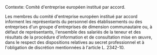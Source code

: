 Contexte: Comité d'entreprise européen institué par accord.

Les membres du comité d'entreprise européen institué par accord informent les représentants du personnel des établissements ou des entreprises d'un groupe d'entreprises de dimension communautaire ou, à défaut de représentants, l'ensemble des salariés de la teneur et des résultats de la procédure d'information et de consultation mise en œuvre, dans le respect des dispositions relatives au secret professionnel et à l'obligation de discrétion mentionnées à l'article L. 2342-10.
